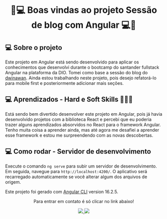 <h1 align="center">🤳💻 Boas vindas ao projeto Sessão de blog com Angular 💻🤳</h1>

## 💻 Sobre o projeto

Este projeto em Angular está sendo desenvolvido para aplicar os conhecimentos que desenvolvi durante o bootcamp do santander fullstack Angular na plataforma da DIO. Tomei como base a sessão do blog do [dwinawan](https://www.dwinawan.com/blog). Ainda estou trabalhando neste projeto, pois desejo refatorá-lo para mobile first e posteriormente adicionar mais seções. 

## 💻 Aprendizados - Hard e Soft Skills 💪🏽💭

Está sendo bem divertido desenvolver este projeto em Angular, pois já havia desenvolvido projetos com a biblioteca React e percebi que eu poderia trazer alguns aprendizados absorvidos no React para o framework Angular. Tenho muita coisa a aprender ainda, mas até agora me desafiei a aprender esse framework e estou me surpreendendo com as novas descobertas.

## 💻 Como rodar - Servidor de desenvolvimento

Execute o comando `ng serve` para subir um servidor de desenvolvimento. 
Em seguida, navegue para `http://localhost:4200/`. O aplicativo será recarregado automaticamente se você alterar algum dos arquivos de origem.

Este projeto foi gerado com [Angular CLI](https://github.com/angular/angular-cli) version 16.2.5.

<section class="social_networks">
  <p align="center">Para entrar em contato é só clicar no link abaixo!<br></p>
  <div align="center" class="contacts" >
    <a href="https://www.linkedin.com/in/micael-maicon/" target="_blank" alt="Linkedin do autor" rel="nofollow">
    <img src="https://camo.githubusercontent.com/fcc551d4cff1847eb5a8ee518859132d52149a6db9f37833fdbea96451684bb6/68747470733a2f2f696d672e736869656c64732e696f2f62616467652f2d4c696e6b6564696e2d3143314331433f7374796c653d666f722d7468652d6261646765266c6f676f3d4c696e6b6564696e266c6f676f436f6c6f723d303046464646266c696e6b3d68747470733a2f2f7777772e6c696e6b6564696e2e636f6d2f696e2f69757269636f6465" style="max-width: 100%;">
  </a>
  <a href="https://discord.gg/QXGn6nt2" target="_blank" alt="Discord do autor" rel="nofollow">
    <img src="https://camo.githubusercontent.com/964caa47c23f903c00d8966c08f42ee934635bae58d018b5e69b9d08f5e41d42/68747470733a2f2f696d672e736869656c64732e696f2f62616467652f2d446973636f72642d3143314331433f7374796c653d666f722d7468652d6261646765266c6f676f3d446973636f7264266c6f676f436f6c6f723d303046464646266c696e6b3d68747470733a2f2f646973636f72642e67672f516576444a71437a6159" style="max-width: 100%;">
  </a>
  </div>  
<section>
